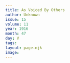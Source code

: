 ```yaml
---
title: As Voiced By Others
author: Unknown
issue: 15
volume: 11
year: 1916
month: 47
day: V
tags:
layout: page.njk
image:
---
```





